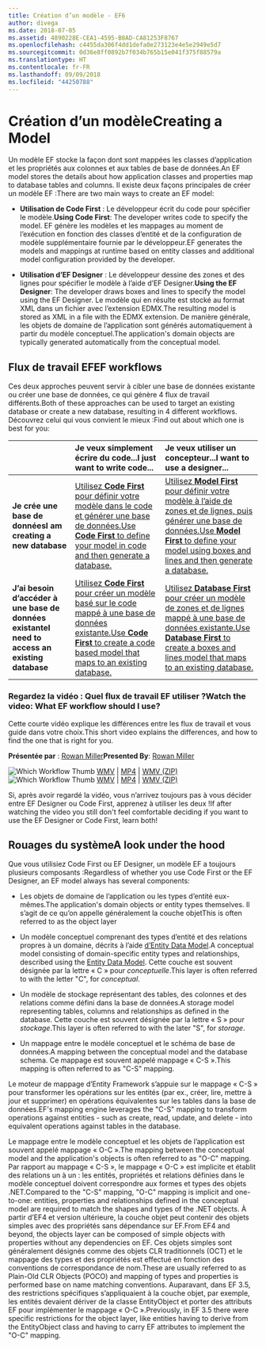 ```yaml
---
title: Création d’un modèle - EF6
author: divega
ms.date: 2018-07-05
ms.assetid: 4890228E-CEA1-4595-B8AD-CA81253F8767
ms.openlocfilehash: c4455da306f4dd1defa0e273123e4e5e2949e5d7
ms.sourcegitcommit: 0d36e8ff0892b7f034b765b15e041f375f88579a
ms.translationtype: HT
ms.contentlocale: fr-FR
ms.lasthandoff: 09/09/2018
ms.locfileid: "44250788"
---
```

# <a name="creating-a-model"></a><span data-ttu-id="ba28c-102">Création d’un modèle</span><span class="sxs-lookup"><span data-stu-id="ba28c-102">Creating a Model</span></span>

<span data-ttu-id="ba28c-103">Un modèle EF stocke la façon dont sont mappées les classes d’application et les propriétés aux colonnes et aux tables de base de données.</span><span class="sxs-lookup"><span data-stu-id="ba28c-103">An EF model stores the details about how application classes and properties map to database tables and columns.</span></span> <span data-ttu-id="ba28c-104">Il existe deux façons principales de créer un modèle EF :</span><span class="sxs-lookup"><span data-stu-id="ba28c-104">There are two main ways to create an EF model:</span></span>

- <span data-ttu-id="ba28c-105">**Utilisation de Code First** : Le développeur écrit du code pour spécifier le modèle.</span><span class="sxs-lookup"><span data-stu-id="ba28c-105">**Using Code First**: The developer writes code to specify the model.</span></span> <span data-ttu-id="ba28c-106">EF génère les modèles et les mappages au moment de l’exécution en fonction des classes d’entité et de la configuration de modèle supplémentaire fournie par le développeur.</span><span class="sxs-lookup"><span data-stu-id="ba28c-106">EF generates the models and mappings at runtime based on entity classes and additional model configuration provided by the developer.</span></span>

- <span data-ttu-id="ba28c-107">**Utilisation d’EF Designer** : Le développeur dessine des zones et des lignes pour spécifier le modèle à l’aide d’EF Designer.</span><span class="sxs-lookup"><span data-stu-id="ba28c-107">**Using the EF Designer**: The developer draws boxes and lines to specify the model using the EF Designer.</span></span> <span data-ttu-id="ba28c-108">Le modèle qui en résulte est stocké au format XML dans un fichier avec l’extension EDMX.</span><span class="sxs-lookup"><span data-stu-id="ba28c-108">The resulting model is stored as XML in a file with the EDMX extension.</span></span> <span data-ttu-id="ba28c-109">De manière générale, les objets de domaine de l’application sont générés automatiquement à partir du modèle conceptuel.</span><span class="sxs-lookup"><span data-stu-id="ba28c-109">The application's domain objects are typically generated automatically from the conceptual model.</span></span>

## <a name="ef-workflows"></a><span data-ttu-id="ba28c-110">Flux de travail EF</span><span class="sxs-lookup"><span data-stu-id="ba28c-110">EF workflows</span></span>

<span data-ttu-id="ba28c-111">Ces deux approches peuvent servir à cibler une base de données existante ou créer une base de données, ce qui génère 4 flux de travail différents.</span><span class="sxs-lookup"><span data-stu-id="ba28c-111">Both of these approaches can be used to target an existing database or create a new database, resulting in 4 different workflows.</span></span>
<span data-ttu-id="ba28c-112">Découvrez celui qui vous convient le mieux :</span><span class="sxs-lookup"><span data-stu-id="ba28c-112">Find out about which one is best for you:</span></span>  

|                                           | <span data-ttu-id="ba28c-113">Je veux simplement écrire du code...</span><span class="sxs-lookup"><span data-stu-id="ba28c-113">I just want to write code...</span></span>                                                                                                                   | <span data-ttu-id="ba28c-114">Je veux utiliser un concepteur...</span><span class="sxs-lookup"><span data-stu-id="ba28c-114">I want to use a designer...</span></span>                                                                                                                        |
|:------------------------------------------|:-----------------------------------------------------------------------------------------------------------------------------------------------|:---------------------------------------------------------------------------------------------------------------------------------------------------|
| <span data-ttu-id="ba28c-115">**Je crée une base de données**</span><span class="sxs-lookup"><span data-stu-id="ba28c-115">**I am creating a new database**</span></span>          | [<span data-ttu-id="ba28c-116">Utilisez **Code First** pour définir votre modèle dans le code et générer une base de données.</span><span class="sxs-lookup"><span data-stu-id="ba28c-116">Use **Code First** to define your model in code and then generate a database.</span></span>](~/ef6/modeling/code-first/workflows/new-database.md)           | [<span data-ttu-id="ba28c-117">Utilisez **Model First** pour définir votre modèle à l’aide de zones et de lignes, puis générer une base de données.</span><span class="sxs-lookup"><span data-stu-id="ba28c-117">Use **Model First** to define your model using boxes and lines and then generate a database.</span></span>](~/ef6/modeling/designer/workflows/model-first.md)   |
| <span data-ttu-id="ba28c-118">**J’ai besoin d’accéder à une base de données existante**</span><span class="sxs-lookup"><span data-stu-id="ba28c-118">**I need to access an existing database**</span></span> | [<span data-ttu-id="ba28c-119">Utilisez **Code First** pour créer un modèle basé sur le code mappé à une base de données existante.</span><span class="sxs-lookup"><span data-stu-id="ba28c-119">Use **Code First** to create a code based model that maps to an existing database.</span></span>](~/ef6/modeling/code-first/workflows/existing-database.md) | [<span data-ttu-id="ba28c-120">Utilisez **Database First** pour créer un modèle de zones et de lignes mappé à une base de données existante.</span><span class="sxs-lookup"><span data-stu-id="ba28c-120">Use **Database First** to create a boxes and lines model that maps to an existing database.</span></span>](~/ef6/modeling/designer/workflows/database-first.md) |

### <a name="watch-the-video-what-ef-workflow-should-i-use"></a><span data-ttu-id="ba28c-121">Regardez la vidéo : Quel flux de travail EF utiliser ?</span><span class="sxs-lookup"><span data-stu-id="ba28c-121">Watch the video: What EF workflow should I use?</span></span>

<span data-ttu-id="ba28c-122">Cette courte vidéo explique les différences entre les flux de travail et vous guide dans votre choix.</span><span class="sxs-lookup"><span data-stu-id="ba28c-122">This short video explains the differences, and how to find the one that is right for you.</span></span>

<span data-ttu-id="ba28c-123">**Présentée par** : [Rowan Miller](http://romiller.com/)</span><span class="sxs-lookup"><span data-stu-id="ba28c-123">**Presented By**: [Rowan Miller](http://romiller.com/)</span></span>

<span data-ttu-id="ba28c-124">![Which Workflow Thumb](../media/whichworkflow-thumb.png) [WMV](http://download.microsoft.com/download/8/F/8/8F81F4CD-3678-4229-8D79-0C63FFA3C595/HDI_ITPro_Technet_winvideo_ChoseYourWorkflow.wmv) | [MP4](http://download.microsoft.com/download/8/F/8/8F81F4CD-3678-4229-8D79-0C63FFA3C595/HDI_ITPro_Technet_mp4video_ChoseYourWorkflow.m4v) | [WMV (ZIP)](http://download.microsoft.com/download/8/F/8/8F81F4CD-3678-4229-8D79-0C63FFA3C595/HDI_ITPro_Technet_winvideo_ChoseYourWorkflow.zip)</span><span class="sxs-lookup"><span data-stu-id="ba28c-124">![Which Workflow Thumb](../media/whichworkflow-thumb.png) [WMV](http://download.microsoft.com/download/8/F/8/8F81F4CD-3678-4229-8D79-0C63FFA3C595/HDI_ITPro_Technet_winvideo_ChoseYourWorkflow.wmv) | [MP4](http://download.microsoft.com/download/8/F/8/8F81F4CD-3678-4229-8D79-0C63FFA3C595/HDI_ITPro_Technet_mp4video_ChoseYourWorkflow.m4v) | [WMV (ZIP)](http://download.microsoft.com/download/8/F/8/8F81F4CD-3678-4229-8D79-0C63FFA3C595/HDI_ITPro_Technet_winvideo_ChoseYourWorkflow.zip)</span></span>

<span data-ttu-id="ba28c-125">Si, après avoir regardé la vidéo, vous n’arrivez toujours pas à vous décider entre EF Designer ou Code First, apprenez à utiliser les deux !</span><span class="sxs-lookup"><span data-stu-id="ba28c-125">If after watching the video you still don't feel comfortable deciding if you want to use the EF Designer or Code First, learn both!</span></span>

## <a name="a-look-under-the-hood"></a><span data-ttu-id="ba28c-126">Rouages du système</span><span class="sxs-lookup"><span data-stu-id="ba28c-126">A look under the hood</span></span>

<span data-ttu-id="ba28c-127">Que vous utilisiez Code First ou EF Designer, un modèle EF a toujours plusieurs composants :</span><span class="sxs-lookup"><span data-stu-id="ba28c-127">Regardless of whether you use Code First or the EF Designer, an EF model always has several components:</span></span>

- <span data-ttu-id="ba28c-128">Les objets de domaine de l’application ou les types d’entité eux-mêmes.</span><span class="sxs-lookup"><span data-stu-id="ba28c-128">The application's domain objects or entity types themselves.</span></span> <span data-ttu-id="ba28c-129">Il s’agit de ce qu’on appelle généralement la couche objet</span><span class="sxs-lookup"><span data-stu-id="ba28c-129">This is often referred to as the object layer</span></span>

- <span data-ttu-id="ba28c-130">Un modèle conceptuel comprenant des types d’entité et des relations propres à un domaine, décrits à l’aide [d’Entity Data Model](~/ef6/resources/glossary.md#entity-data-model).</span><span class="sxs-lookup"><span data-stu-id="ba28c-130">A conceptual model consisting of domain-specific entity types and relationships, described using the [Entity Data Model](~/ef6/resources/glossary.md#entity-data-model).</span></span> <span data-ttu-id="ba28c-131">Cette couche est souvent désignée par la lettre « C » pour _conceptuelle_.</span><span class="sxs-lookup"><span data-stu-id="ba28c-131">This layer is often referred to with the letter "C", for _conceptual_.</span></span>

- <span data-ttu-id="ba28c-132">Un modèle de stockage représentant des tables, des colonnes et des relations comme défini dans la base de données.</span><span class="sxs-lookup"><span data-stu-id="ba28c-132">A storage model representing tables, columns and relationships as defined in the database.</span></span> <span data-ttu-id="ba28c-133">Cette couche est souvent désignée par la lettre « S » pour _stockage_.</span><span class="sxs-lookup"><span data-stu-id="ba28c-133">This layer is often referred to with the later "S", for _storage_.</span></span>  

- <span data-ttu-id="ba28c-134">Un mappage entre le modèle conceptuel et le schéma de base de données.</span><span class="sxs-lookup"><span data-stu-id="ba28c-134">A mapping between the conceptual model and the database schema.</span></span> <span data-ttu-id="ba28c-135">Ce mappage est souvent appelé mappage « C-S ».</span><span class="sxs-lookup"><span data-stu-id="ba28c-135">This mapping is often referred to as "C-S" mapping.</span></span>

<span data-ttu-id="ba28c-136">Le moteur de mappage d’Entity Framework s’appuie sur le mappage « C-S » pour transformer les opérations sur les entités (par ex., créer, lire, mettre à jour et supprimer) en opérations équivalentes sur les tables dans la base de données.</span><span class="sxs-lookup"><span data-stu-id="ba28c-136">EF's mapping engine leverages the "C-S" mapping to transform operations against entities - such as create, read, update, and delete - into equivalent operations against tables in the database.</span></span>

<span data-ttu-id="ba28c-137">Le mappage entre le modèle conceptuel et les objets de l’application est souvent appelé mappage « O-C ».</span><span class="sxs-lookup"><span data-stu-id="ba28c-137">The mapping between the conceptual model and the application's objects is often referred to as "O-C" mapping.</span></span> <span data-ttu-id="ba28c-138">Par rapport au mappage « C-S », le mappage « O-C » est implicite et établit des relations un à un : les entités, propriétés et relations définies dans le modèle conceptuel doivent correspondre aux formes et types des objets .NET.</span><span class="sxs-lookup"><span data-stu-id="ba28c-138">Compared to the "C-S" mapping, "O-C" mapping is implicit and one-to-one: entities, properties and relationships defined in the conceptual model are required to match the shapes and types of the .NET objects.</span></span> <span data-ttu-id="ba28c-139">À partir d’EF4 et version ultérieure, la couche objet peut contenir des objets simples avec des propriétés sans dépendance sur EF.</span><span class="sxs-lookup"><span data-stu-id="ba28c-139">From EF4 and beyond, the objects layer can be composed of simple objects with properties without any dependencies on EF.</span></span> <span data-ttu-id="ba28c-140">Ces objets simples sont généralement désignés comme des objets CLR traditionnels (OCT) et le mappage des types et des propriétés est effectué en fonction des conventions de correspondance de nom.</span><span class="sxs-lookup"><span data-stu-id="ba28c-140">These are usually referred to as Plain-Old CLR Objects (POCO) and mapping of types and properties is performed base on name matching conventions.</span></span> <span data-ttu-id="ba28c-141">Auparavant, dans EF 3.5, des restrictions spécifiques s’appliquaient à la couche objet, par exemple, les entités devaient dériver de la classe EntityObject et porter des attributs EF pour implémenter le mappage « O-C ».</span><span class="sxs-lookup"><span data-stu-id="ba28c-141">Previously, in EF 3.5 there were specific restrictions for the object layer, like entities having to derive from the EntityObject class and having to carry EF attributes to implement the "O-C" mapping.</span></span>
